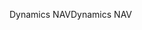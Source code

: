 <span data-ttu-id="4a87e-101">Dynamics NAV</span><span class="sxs-lookup"><span data-stu-id="4a87e-101">Dynamics NAV</span></span>